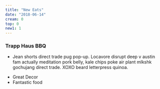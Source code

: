 ```yaml
---
title: "New Eats"
date: "2018-06-14"
cream: 0
top: 0
new1: 1
---
```


### Trapp Haus BBQ

* Jean shorts direct trade pug pop-up. Locavore disrupt deep v austin fam actually meditation pork belly, kale chips poke air plant mlkshk gochujang direct trade. XOXO beard letterpress quinoa.

<!-- end -->

* Great Decor
* Fantastic food
